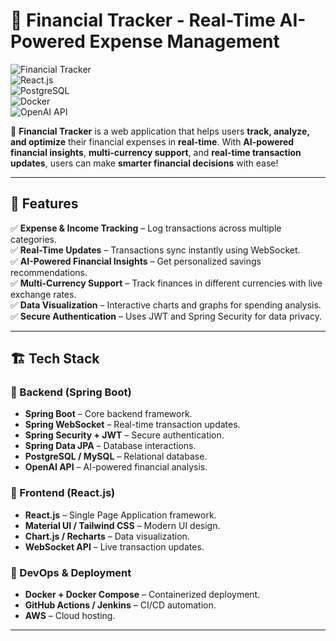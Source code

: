 # 🌟 Financial Tracker - Real-Time AI-Powered Expense Management  

![Financial Tracker](https://img.shields.io/badge/Spring%20Boot-%2334D399?style=for-the-badge&logo=spring&logoColor=white)  
![React.js](https://img.shields.io/badge/React.js-%2361DAFB?style=for-the-badge&logo=react&logoColor=black)  
![PostgreSQL](https://img.shields.io/badge/PostgreSQL-%234169E1?style=for-the-badge&logo=postgresql&logoColor=white)  
![Docker](https://img.shields.io/badge/Docker-%232496ED?style=for-the-badge&logo=docker&logoColor=white)  
![OpenAI API](https://img.shields.io/badge/OpenAI%20API-%234B0082?style=for-the-badge&logo=openai&logoColor=white)  

🚀 **Financial Tracker** is a web application that helps users **track, analyze, and optimize** their financial expenses in **real-time**. With **AI-powered financial insights**, **multi-currency support**, and **real-time transaction updates**, users can make **smarter financial decisions** with ease!  

---

## 📌 Features  

✅ **Expense & Income Tracking** – Log transactions across multiple categories.  
✅ **Real-Time Updates** – Transactions sync instantly using WebSocket.  
✅ **AI-Powered Financial Insights** – Get personalized savings recommendations.  
✅ **Multi-Currency Support** – Track finances in different currencies with live exchange rates.  
✅ **Data Visualization** – Interactive charts and graphs for spending analysis.  
✅ **Secure Authentication** – Uses JWT and Spring Security for data privacy.  

---

## 🏗️ Tech Stack  

### 🔹 Backend (Spring Boot)  
- **Spring Boot** – Core backend framework.  
- **Spring WebSocket** – Real-time transaction updates.  
- **Spring Security + JWT** – Secure authentication.  
- **Spring Data JPA** – Database interactions.  
- **PostgreSQL / MySQL** – Relational database.  
- **OpenAI API** – AI-powered financial analysis.  

### 🔹 Frontend (React.js)  
- **React.js** – Single Page Application framework.  
- **Material UI / Tailwind CSS** – Modern UI design.  
- **Chart.js / Recharts** – Data visualization.  
- **WebSocket API** – Live transaction updates.  

### 🔹 DevOps & Deployment  
- **Docker + Docker Compose** – Containerized deployment.  
- **GitHub Actions / Jenkins** – CI/CD automation.  
- **AWS** – Cloud hosting.  

---
